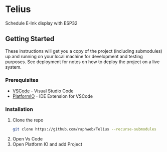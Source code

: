 # Telius
Schedule E-Ink display with ESP32

## Getting Started

These instructions will get you a copy of the project (including submodules) up and running on your local machine for development and testing purposes. See deployment for notes on how to deploy the project on a live system.

### Prerequisites

* [VSCode](https://code.visualstudio.com/download) - Visual Studio Code
* [PlatformIO](https://docs.platformio.org/en/latest/integration/ide/vscode.html#ide-vscode) - IDE Extension for VSCode



### Installation

1. Clone the repo
   ```sh
   git clone https://github.com/raphweb/Telius --recurse-submodules
   ```
1. Open Vs Code
1. Open Platform IO and add Project
